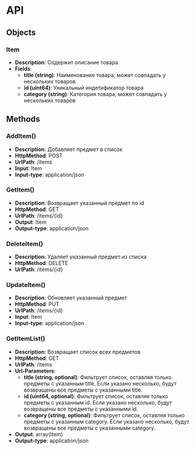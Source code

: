 # API
## Objects
### Item
* **Description**: Содержит описание товара
* **Fields**:
  * **title (string)**: Наименование товара, может совпадать у нескольких товаров
  * **id (uint64)**: Уникальный индетификатор товара
  * **category (string)**: Категория товара, может совпадать у нескольких товаров

## Methods
### AddItem()
* **Description**: Добавляет предмет в список
* **HttpMethod**: POST
* **UrlPath**: /items
* **Input**: Item
* **Input-type**: application/json

### GetItem()
* **Description**: Возвращает указанный предмет по id
* **HttpMethod**: GET
* **UrlPath**: /items/{id}
* **Output**: Item
* **Output-type**: application/json

### DeleteItem()
* **Description**: Удаляет указанный предмет из списка
* **HttpMethod**: DELETE
* **UrlPath**: /items/{id}

### UpdateItem()
* **Description**: Обновляет указанный предмет
* **HttpMethod**: PUT
* **UrlPath**: /items/{id}
* **Input**: Item
* **Input-type**: application/json

### GetItemList()
* **Description**: Возвращает список всех предметов
* **HttpMethod**: GET
* **UrlPath**: /items
* **Url-Parameters**:
  * **title (string, optional)**: Фильтрует список, оставляя только предметы с указанным title. Если указано несколько, будут возвращены все предметы с указанными title.
  * **id (uint64, optional)**: Фильтрует список, оставляя только предметы с указанным id. Если указано несколько, будут возвращены все предметы с указанными id.
  * **category (string, optional)**: Фильтрует список, оставляя только предметы с указанным category. Если указано несколько, будут возвращены все предметы с указанными category.
* **Output**: array(Item)
* **Output-type**: application/json